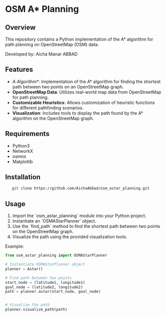 # OSM A* Planning

## Overview
This repository contains a Python implementation of the A* algorithm for path planning on OpenStreetMap (OSM) data.

Developed by: Aicha Manar ABBAD

## Features
- **A* Algorithm**: Implementation of the A* algorithm for finding the shortest path between two points on an OpenStreetMap graph.
- **OpenStreetMap Data**: Utilizes real-world map data from OpenStreetMap for path planning.
- **Customizable Heuristics**: Allows customization of heuristic functions for different pathfinding scenarios.
- **Visualization**: Includes tools to display the path found by the A* algorithm on the OpenStreetMap graph.

## Requirements
- Python3
- NetworkX
- osmnx
- Matplotlib

## Installation
```bash
   git clone https://github.com/AichaAbbad/osm_astar_planning.git
   ```

## Usage
1. Import the \`osm_astar_planning\` module into your Python project.
2. Instantiate an \`OSMAStarPlanner\` object.
3. Use the \`find_path\` method to find the shortest path between two points on the OpenStreetMap graph.
4. Visualize the path using the provided visualization tools.

Example:
```python
from osm_astar_planning import OSMAStarPlanner

# Instantiate OSMAStarPlanner object
planner = Astar()

# Find path between two points
start_node = (latitude1, longitude1)
goal_node = (latitude2, longitude2)
path = planner.astar(start_node, goal_node)


# Visualize the path
planner.visualize_path(path)
```
